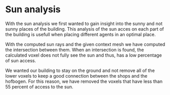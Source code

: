 # Sun analysis

With the sun analysis we first wanted to gain insight into the sunny and not sunny places of the building. This analysis of the sun acces on each part of the building is usefull when placing different agents in an optimal place. 

With the computed sun rays and the given context mesh we have computed the intersection between them. When an intersection is found, the calculated voxel does not fully see the sun and thus, has a low percentage of sun access. 

We wanted our building to stay on the ground and not remove all of the lower voxels to keep a good connection between the shops and the hofbogen. For this reason, we have removed the voxels that have less than 55 percent of access to the sun. 

